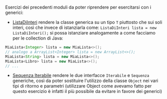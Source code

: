 Esercizi dei precedenti moduli da poter riprendere per esercitarsi con i generici:

- [ListaDiInteri](module_04/src/esercizi/lista_di_interi) rendere la classe generica su un tipo `T` piuttosto che sui soli interi, così che invece di istanziarla come: `ListaDiInteri lista = new ListaDiInteri();`
  si possa istanziare analogamente a come facciamo per le collection di Java:
```Java
MiaLista<Integer> lista = new MiaLista<>();
// analogo a ArrayList<Integer> lista = new ArrayList<>();
MiaLista<String> lista = new MiaLista<>();
MiaLista<Libro> lista = new MiaLista<>();
// ...
```

- [Sequenza Iterabile](module_06/src/esercizi/sequenza_iterabile) rendere le due interfacce `Iterabile` e `Sequenza` generiche, così da poter sostituire l'utilizzo della classe `Object` nei vari tipi di ritorno e parametri (utilizzare Object come avevamo fatto per questo esercizio è infatti il più possibile da evitare in favore dei generici)